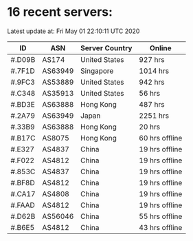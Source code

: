 # 16 recent servers:

Latest update at: Fri May 01 22:10:11 UTC 2020

| ID | ASN | Server Country | Online |
| -- | --- | -------------- | ------ |
| #.D09B | AS174 | United States | 927 hrs |
| #.7F1D | AS63949 | Singapore | 1014 hrs |
| #.9FC3 | AS53889 | United States | 942 hrs |
| #.C348 | AS35913 | United States | 56 hrs |
| #.BD3E | AS63888 | Hong Kong | 487 hrs |
| #.2A79 | AS63949 | Japan | 2251 hrs |
| #.33B9 | AS63888 | Hong Kong | 20 hrs |
| #.B17C | AS8075 | Hong Kong | 60 hrs offline |
| #.E327 | AS4837 | China | 19 hrs offline |
| #.F022 | AS4812 | China | 19 hrs offline |
| #.853C | AS4837 | China | 19 hrs offline |
| #.BF8D | AS4812 | China | 19 hrs offline |
| #.CA17 | AS4808 | China | 19 hrs offline |
| #.FAAD | AS4812 | China | 19 hrs offline |
| #.D62B | AS56046 | China | 55 hrs offline |
| #.B6E5 | AS4812 | China | 43 hrs offline |

